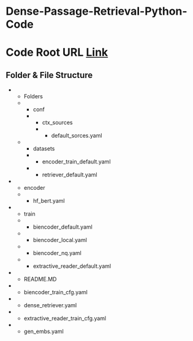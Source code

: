 # Dense-Passage-Retrieval-Python-Code

# Code Root URL [Link](https://github.com/facebookresearch/DPR/tree/a31212dc0a54dfa85d8bfa01e1669f149ac832b7)

## Folder & File Structure

+ - Folders
  
  + - conf
    + - ctx_sources
      + - default_sorces.yaml

  + - datasets
    + - encoder_train_default.yaml
    + - retriever_default.yaml

+ - encoder
  + - hf_bert.yaml

+ - train
  + - biencoder_default.yaml
  + - biencoder_local.yaml
  + - biencoder_nq.yaml
  + - extractive_reader_default.yaml

+ - README.MD
+ - biencoder_train_cfg.yaml
+ - dense_retriever.yaml
+ - extractive_reader_train_cfg.yaml
+ - gen_embs.yaml


    
